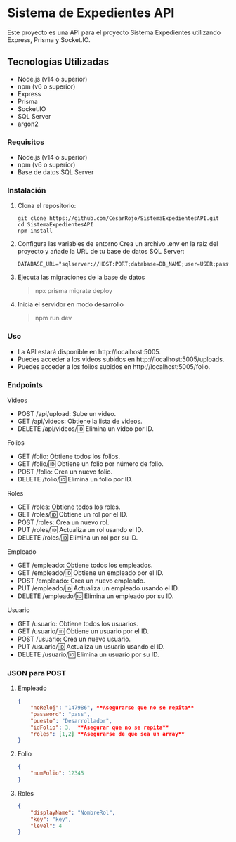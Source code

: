 # Sistema de Expedientes API

Este proyecto es una API para el proyecto Sistema Expedientes utilizando Express, Prisma y Socket.IO.

## Tecnologías Utilizadas

- Node.js (v14 o superior)
- npm (v6 o superior)
- Express
- Prisma
- Socket.IO
- SQL Server
- argon2

### Requisitos

- Node.js (v14 o superior)
- npm (v6 o superior)
- Base de datos SQL Server

### Instalación

1. Clona el repositorio:

   ```
   git clone https://github.com/CesarRojo/SistemaExpedientesAPI.git
   cd SistemaExpedientesAPI
   npm install
   ```

2. Configura las variables de entorno
    Crea un archivo .env en la raíz del proyecto y añade la URL de tu base de datos SQL Server:
    ```
    DATABASE_URL="sqlserver://HOST:PORT;database=DB_NAME;user=USER;password=PASS;trustServerCertificate=true"
    ```

3. Ejecuta las migraciones de la base de datos
    >npx prisma migrate deploy

4. Inicia el servidor en modo desarrollo
    >npm run dev

### Uso

- La API estará disponible en http://localhost:5005.
- Puedes acceder a los videos subidos en http://localhost:5005/uploads.
- Puedes acceder a los folios subidos en http://localhost:5005/folio.

### Endpoints

Videos
- POST /api/upload: Sube un video.
- GET /api/videos: Obtiene la lista de videos.
- DELETE /api/videos/:id: Elimina un video por ID.

Folios
- GET /folio: Obtiene todos los folios.
- GET /folio/:id: Obtiene un folio por número de folio.
- POST /folio: Crea un nuevo folio.
- DELETE /folio/:id: Elimina un folio por ID.

Roles
- GET /roles: Obtiene todos los roles.
- GET /roles/:id: Obtiene un rol por el ID.
- POST /roles: Crea un nuevo rol.
- PUT /roles/:id: Actualiza un rol usando el ID.
- DELETE /roles/:id: Elimina un rol por su ID.

Empleado
- GET /empleado: Obtiene todos los empleados.
- GET /empleado/:id: Obtiene un empleado por el ID.
- POST /empleado: Crea un nuevo empleado.
- PUT /empleado/:id: Actualiza un empleado usando el ID.
- DELETE /empleado/:id: Elimina un empleado por su ID.

Usuario
- GET /usuario: Obtiene todos los usuarios.
- GET /usuario/:id: Obtiene un usuario por el ID.
- POST /usuario: Crea un nuevo usuario.
- PUT /usuario/:id: Actualiza un usuario usando el ID.
- DELETE /usuario/:id: Elimina un usuario por su ID.

### JSON para POST

1. Empleado
    ```json
    {
        "noReloj": "147986", **Asegurarse que no se repita**
        "password": "pass",
        "puesto": "Desarrollador",
        "idFolio": 3,  **Asegurar que no se repita**
        "roles": [1,2] **Asegurarse de que sea un array**
    }
    ```

2. Folio
    ```json
    {
        "numFolio": 12345
    }
    ```

3. Roles
    ```json
    {
        "displayName": "NombreRol",
        "key": "key",
        "level": 4
    }
    ```